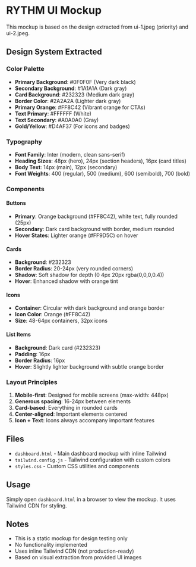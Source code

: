 # RYTHM UI Mockup

This mockup is based on the design extracted from ui-1.jpeg (priority) and ui-2.jpeg.

## Design System Extracted

### Color Palette
- **Primary Background**: #0F0F0F (Very dark black)
- **Secondary Background**: #1A1A1A (Dark gray)
- **Card Background**: #232323 (Medium dark gray)
- **Border Color**: #2A2A2A (Lighter dark gray)
- **Primary Orange**: #FF8C42 (Vibrant orange for CTAs)
- **Text Primary**: #FFFFFF (White)
- **Text Secondary**: #A0A0A0 (Gray)
- **Gold/Yellow**: #D4AF37 (For icons and badges)

### Typography
- **Font Family**: Inter (modern, clean sans-serif)
- **Heading Sizes**: 48px (hero), 24px (section headers), 16px (card titles)
- **Body Text**: 14px (main), 12px (secondary)
- **Font Weights**: 400 (regular), 500 (medium), 600 (semibold), 700 (bold)

### Components

#### Buttons
- **Primary**: Orange background (#FF8C42), white text, fully rounded (25px)
- **Secondary**: Dark card background with border, medium rounded
- **Hover States**: Lighter orange (#FF9D5C) on hover

#### Cards
- **Background**: #232323
- **Border Radius**: 20-24px (very rounded corners)
- **Shadow**: Soft shadow for depth (0 4px 20px rgba(0,0,0,0.4))
- **Hover**: Enhanced shadow with orange tint

#### Icons
- **Container**: Circular with dark background and orange border
- **Icon Color**: Orange (#FF8C42)
- **Size**: 48-64px containers, 32px icons

#### List Items
- **Background**: Dark card (#232323)
- **Padding**: 16px
- **Border Radius**: 16px
- **Hover**: Slightly lighter background with subtle orange border

### Layout Principles
1. **Mobile-first**: Designed for mobile screens (max-width: 448px)
2. **Generous spacing**: 16-24px between elements
3. **Card-based**: Everything in rounded cards
4. **Center-aligned**: Important elements centered
5. **Icon + Text**: Icons always accompany important features

## Files
- `dashboard.html` - Main dashboard mockup with inline Tailwind
- `tailwind.config.js` - Tailwind configuration with custom colors
- `styles.css` - Custom CSS utilities and components

## Usage
Simply open `dashboard.html` in a browser to view the mockup. It uses Tailwind CDN for styling.

## Notes
- This is a static mockup for design testing only
- No functionality implemented
- Uses inline Tailwind CDN (not production-ready)
- Based on visual extraction from provided UI images
